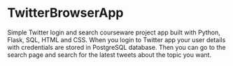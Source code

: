 # TwitterBrowserApp

Simple Twitter login and search courseware project app built with Python, Flask, SQL, HTML and CSS. When you login to Twitter app your user details with credentials are stored in PostgreSQL database. Then you can go to the search page and search for the latest tweets about the topic you want.

